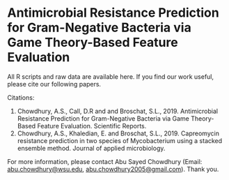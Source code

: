 # Antimicrobial Resistance Prediction for Gram-Negative Bacteria via Game Theory-Based Feature Evaluation

All R scripts and raw data are available here. If you find our work useful, please cite our following papers.

Citations:
1.	Chowdhury, A.S., Call, D.R and and Broschat, S.L., 2019. Antimicrobial Resistance Prediction for Gram-Negative Bacteria via Game Theory-Based Feature Evaluation. Scientific Reports.
2.	Chowdhury, A.S., Khaledian, E. and Broschat, S.L., 2019. Capreomycin resistance prediction in two species of Mycobacterium using a stacked ensemble method. Journal of applied microbiology.

For more information, please contact Abu Sayed Chowdhury (Email: abu.chowdhury@wsu.edu, abu.chowdhury2005@gmail.com). Thank you.

